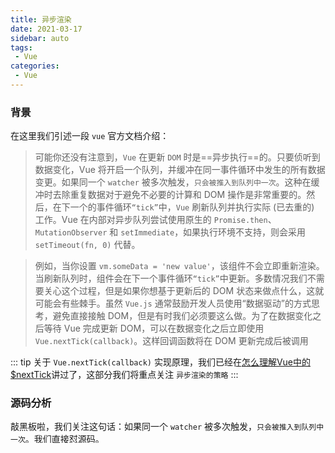 ```yaml
---
title: 异步渲染
date: 2021-03-17
sidebar: auto
tags: 
 - Vue
categories:
 - Vue
---
```


### 背景

在这里我们引述一段 `vue` 官方文档介绍：

> 可能你还没有注意到，`Vue` 在更新 `DOM` 时是==异步执行==的。只要侦听到数据变化，Vue 将开启一个队列，并缓冲在同一事件循环中发生的所有数据变更。如果同一个 `watcher` 被多次触发，`只会被推入到队列中一次`。这种在缓冲时去除重复数据对于避免不必要的计算和 DOM 操作是非常重要的。然后，在下一个的事件循环`“tick”`中，`Vue` 刷新队列并执行实际 (已去重的) 工作。Vue 在内部对异步队列尝试使用原生的 `Promise.then`、`MutationObserver` 和 `setImmediate`，如果执行环境不支持，则会采用 `setTimeout(fn, 0)` 代替。

> 例如，当你设置 `vm.someData = 'new value'`，该组件不会立即重新渲染。当刷新队列时，组件会在下一个事件循环`“tick”`中更新。多数情况我们不需要关心这个过程，但是如果你想基于更新后的 DOM 状态来做点什么，这就可能会有些棘手。虽然 `Vue.js` 通常鼓励开发人员使用“数据驱动”的方式思考，避免直接接触 DOM，但是有时我们必须要这么做。为了在数据变化之后等待 Vue 完成更新 DOM，可以在数据变化之后立即使用 `Vue.nextTick(callback)`。这样回调函数将在 DOM 更新完成后被调用

::: tip
关于 `Vue.nextTick(callback)` 实现原理，我们已经在[怎么理解Vue中的$nextTick](https://jayconscious.github.io/blog/vue/vue2/question/aboutNextTick.html)讲过了，这部分我们将重点关注 `异步渲染的策略`
:::

### 源码分析

敲黑板啦，我们关注这句话：如果同一个 `watcher` 被多次触发，`只会被推入到队列中一次`。我们直接怼源码。

```js
/**
 * Subscriber interface.
 * 订户界面
 * Will be called when a dependency changes.
 * 依赖项更改时将被调用
 */
Watcher.prototype.update = function update() {
    /* istanbul ignore else */
    if (this.lazy) {
        this.dirty = true;
    } else if (this.sync) {
        // 同步更新视图，但是 this.sync 默认值是 false
        this.run();
    } else {
        // 异步将 watcher 推入到 queue 中，在下一个 "tick" 执行
        queueWatcher(this);
    }
}
```
我们再来看看 `queueWatcher(this)`

```js
/**
 * Push a watcher into the watcher queue.
 * 将一个 watcher push 到 watcher队列中
 * Jobs with duplicate IDs will be skipped unless it's
 * 具有重复ID的作业将被跳过，除非在刷新队列时将其推送。
 * pushed when the queue is being flushed.
 */
function queueWatcher(watcher) {
    var id = watcher.id;
    if (has[id] == null) {  // Todo: 为什么不是 undefined，而是null
        // 闭包变量 has 去重 id
        has[id] = true;
        if (!flushing) {
            queue.push(watcher);
        } else {
            // if already flushing, splice the watcher based on its id
            // 如果已经冲洗，则根据其ID拼接观察者
            // if already past its id, it will be run next immediately.
            // 如果已经超过其ID，它将立即立即运行。
            var i = queue.length - 1;
            while (i > index && queue[i].id > watcher.id) {
                i--;
            }
            queue.splice(i + 1, 0, watcher);
        }
        // queue the flush
        if (!waiting) {
            waiting = true;
            // 同步
            if (!config.async) {
                flushSchedulerQueue();
                return
            }
            nextTick(flushSchedulerQueue);
        }
    }
}
```

::: tip
1. 首先需要知道的是 `watcher` 执行 `update` 的时候，默认情况下肯定是异步的，它会做以下的两件事：
- 判断 `has` 对象中是否有这个 `watcher` 的 `id`
- 如果有的话是不需要把 `watcher` 加入 `queue` 中的，否则不做任何处理
2. `flushScheduleQueue` 就是更新视图，这里主要是使用 `nextTick`，开启一个微任务
:::

`watcher`这部分，我们会在响应式原理中解析它，并带你手写响应式源码。





